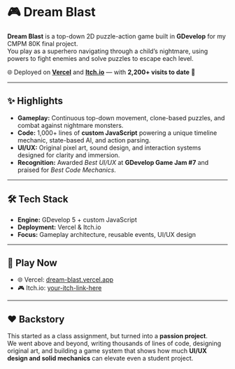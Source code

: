 # 🎮 Dream Blast

**Dream Blast** is a top-down 2D puzzle-action game built in **GDevelop** for my CMPM 80K final project.  
You play as a superhero navigating through a child’s nightmare, using powers to fight enemies and solve puzzles to escape each level.  

🌐 Deployed on **[Vercel](https://dream-blast.vercel.app)** and **[Itch.io](https://your-itch-link-here)** — with **2,200+ visits to date** 🚀  

---

## ✨ Highlights

- **Gameplay:** Continuous top-down movement, clone-based puzzles, and combat against nightmare monsters.  
- **Code:** 1,000+ lines of **custom JavaScript** powering a unique timeline mechanic, state-based AI, and action parsing.  
- **UI/UX:** Original pixel art, sound design, and interaction systems designed for clarity and immersion.  
- **Recognition:** Awarded *Best UI/UX* at **GDevelop Game Jam #7** and praised for *Best Code Mechanics*.  

---

## 🛠️ Tech Stack
- **Engine:** GDevelop 5 + custom JavaScript  
- **Deployment:** Vercel & Itch.io  
- **Focus:** Gameplay architecture, reusable events, UI/UX design  

---

## 🚀 Play Now
- 🌐 Vercel: [dream-blast.vercel.app](https://dream-blast.vercel.app)  
- 🎮 Itch.io: [your-itch-link-here](https://your-itch-link-here)  

---

## ❤️ Backstory
This started as a class assignment, but turned into a **passion project**.  
We went above and beyond, writing thousands of lines of code, designing original art, and building a game system that shows how much **UI/UX design and solid mechanics** can elevate even a student project.  

